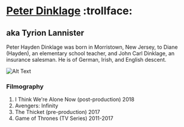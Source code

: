 # [Peter Dinklage](http://www.imdb.com/name/nm0227759/)	:trollface:
## aka Tyrion Lannister
Peter Hayden Dinklage was born in Morristown, New Jersey, to Diane (Hayden), an elementary school teacher, and John Carl Dinklage, an insurance salesman. He is of German, Irish, and English descent.

![Alt Text](https://images-na.ssl-images-amazon.com/images/M/MV5BMTM1MTI5Mzc0MF5BMl5BanBnXkFtZTYwNzgzOTQz._V1_.jpg)

### Filmography

 1. I Think We're Alone Now (post-production)  2018  
 2. Avengers: Infinity
 3. The Thicket (pre-production) 2017 
 4. Game of Thrones (TV Series) 2011-2017
